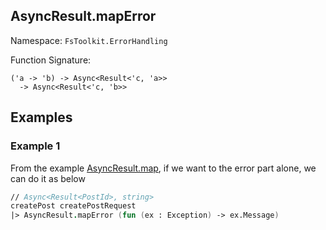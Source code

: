 ## AsyncResult.mapError

Namespace: `FsToolkit.ErrorHandling`

Function Signature:

```
('a -> 'b) -> Async<Result<'c, 'a>> 
  -> Async<Result<'c, 'b>>
```

## Examples

### Example 1

From the example [AsyncResult.map](../asyncResult/map#example-1), if we want to the error part alone, we can do it as below

```fsharp
// Async<Result<PostId>, string>
createPost createPostRequest
|> AsyncResult.mapError (fun (ex : Exception) -> ex.Message)
```